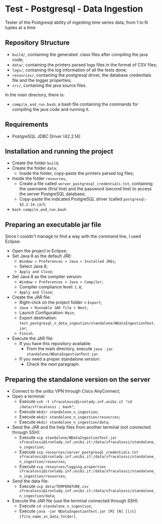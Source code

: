 # Test - Postgresql - Data Ingestion

Tester of the Postgresql ability of ingesting time series data, from 1 to N tuples at a time

## Repository Structure
-   `build/`, containing the generated .class files after compiling the java code;
-   `data/`, containing the printers parsed logs files in the format of CSV files;
-   `logs/`, containing the log information of all the tests done;
-   `resources/`, containing the postgresql driver, the database credentials file and the logger properties;
-   `src/`, containing the java source files.

In the main directory, there is:
-   `compile_and_run.bash`, a bash file containing the commands for compiling the java code and running it.

## Requirements
-   PostgreSQL JDBC Driver (42.2.14)

## Installation and running the project
-   Create the folder `build`;
-   Create the folder `data`;
    -   Inside the folder, copy-paste the printers parsed log files;
-   Inside the folder `resources`,
    -   Create a file called `server_postgresql_credentials.txt`, containing the username (first line) and the password (second line) to access the server PostgreSQL database;
    -   Copy-paste the indicated PostgreSQL driver (called `postgresql-42.2.14.jar`);
-   `bash compile_and_run.bash`

## Preparing an executable jar file
Since I couldn't manage to find a way with the command line, I used Eclipse:
-   Open the project in Eclipse;
-   Set Java 8 as the default JRE:
    -   `Window > Preferences > Java > Installed JREs`;
    -   Select Java 8;
    -   `Apply and Close`;
-   Set Java 8 as the compiler version:
    -   `Window > Preferences > Java > Compiler`;
    -   Compiler compliance level: `1.8`;
    -   `Apply and Close`;
-   Create the JAR file:
    -   Right-click on the project folder > `Export`;
    -   `Java > Runnable JAR file > Next`;
    -   Launch Configuration: `Main`;
    -   Export destination: `test_postgresql_n_data_ingestion/standalone/NDataIngestionTest.jar`;
    -   `Finish`.
-   Execute the JAR file:
    -   If you have this repository available:
        -   From the main directory, execute `java -jar standalone/NDataIngestionTest.jar`.
    -   If you need a proper standalone version:
        -   Check the next paragraph.

## Preparing the standalone version on the server
-   Connect to the unibz VPN through Cisco AnyConnect;
-   Open a terminal:
    -   Execute `ssh -t sfracalossi@ironlady.inf.unibz.it "cd /data/sfracalossi ; bash"`;
    -   Execute `mkdir standalone_n_ingestion`;
    -   Execute `mkdir standalone_n_ingestion/resources`;
    -   Execute `mkdir standalone_n_ingestion/data`;
-   Send the JAR and the help files from another terminal (not connected through SSH):
    -   Execute `scp standalone/NDataIngestionTest.jar sfracalossi@ironlady.inf.unibz.it:/data/sfracalossi/standalone_n_ingestion`;
    -   Execute `scp resources/server_postgresql_credentials.txt sfracalossi@ironlady.inf.unibz.it:/data/sfracalossi/standalone_n_ingestion/resources`;
    -   Execute `scp resources/logging.properties sfracalossi@ironlady.inf.unibz.it:/data/sfracalossi/standalone_n_ingestion/resources`;
-   Send the data file:
    -   Execute `scp data/TEMPERATURE.csv sfracalossi@ironlady.inf.unibz.it:/data/sfracalossi/standalone_n_ingestion/data`;
-   Execute the JAR file (use the terminal connected through SSH):
    -   Execute `cd standalone_n_ingestion`;
    -   Execute `java -jar NDataIngestionTest.jar [M] [N] [l/s] [file_name_in_data_folder]`.
